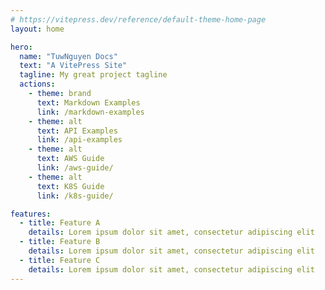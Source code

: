 ```yaml
---
# https://vitepress.dev/reference/default-theme-home-page
layout: home

hero:
  name: "TuwNguyen Docs"
  text: "A VitePress Site"
  tagline: My great project tagline
  actions:
    - theme: brand
      text: Markdown Examples
      link: /markdown-examples
    - theme: alt
      text: API Examples
      link: /api-examples
    - theme: alt
      text: AWS Guide
      link: /aws-guide/
    - theme: alt
      text: K8S Guide
      link: /k8s-guide/

features:
  - title: Feature A
    details: Lorem ipsum dolor sit amet, consectetur adipiscing elit
  - title: Feature B
    details: Lorem ipsum dolor sit amet, consectetur adipiscing elit
  - title: Feature C
    details: Lorem ipsum dolor sit amet, consectetur adipiscing elit
---
```


